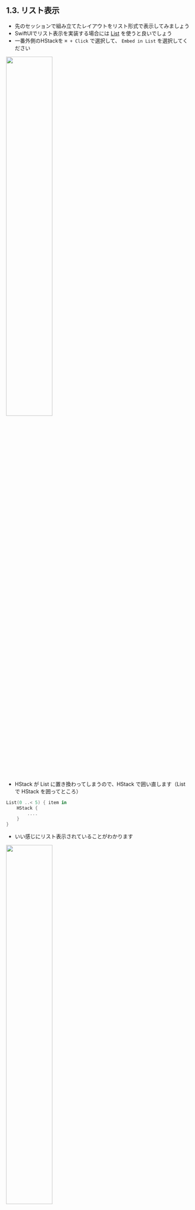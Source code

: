 ## 1.3. リスト表示
- 先のセッションで組み立てたレイアウトをリスト形式で表示してみましょう
- SwiftUIでリスト表示を実装する場合には [List](https://developer.apple.com/documentation/swiftui/list) を使うと良いでしょう
- 一番外側のHStackを `⌘ + Click` で選択して、 `Embed in List` を選択してください

<img src="https://user-images.githubusercontent.com/8536870/115513674-4c265a80-a2be-11eb-8f8b-27ce49fd49fb.png" width=50%>

- HStack が List に置き換わってしまうので、HStack で囲い直します（List で HStack を囲ってところ）

```swift
List(0 ..< 5) { item in
    HStack {
        ....
    }
}
```
- いい感じにリスト表示されていることがわかります

<img src="https://user-images.githubusercontent.com/8536870/115513734-6102ee00-a2be-11eb-897e-5084947cf214.png" width=50%>

- ではこのリストで動的なデータを表示してみましょう
- まずはリポジトリ名やユーザー名を格納するデータモデルを作成しましょう
- `⌘ + N` で `Repo` と `User` の2つのSwiftファイルを新規作成してください

<img src="https://user-images.githubusercontent.com/8536870/115513794-724bfa80-a2be-11eb-9ff5-7680bf1dd0f4.png">

- 2つのファイルを選択して右クリックで `New Group from Selection` を選んで `Models` フォルダにまとめてしまいましょう

<img src="https://user-images.githubusercontent.com/8536870/115513909-8b54ab80-a2be-11eb-8a0c-f8efaac0ad4a.png" width=50%>

```swift
struct Repo {
    var name: String
    var owner: User
}

struct User {
    var name: String
}
```

- Swiftのstructはイニシャライザを明示的に宣言しなくとも、memberwize initializerを勝手に作ってくれます
    - つまり `init(name: String, owner: User) {...}` をわざわざ書かなくてもよくなってます
- 次にListに動的に表示する対象となるモックデータを以下のように作成してみてください

```swift
struct ContentView: View {
    private let mockRepos = [
        Repo(name: "Test Repo1", owner: User(name: "Test User1")),
        Repo(name: "Test Repo2", owner: User(name: "Test User2")),
        Repo(name: "Test Repo3", owner: User(name: "Test User3")),
        Repo(name: "Test Repo4", owner: User(name: "Test User4")),
        Repo(name: "Test Repo5", owner: User(name: "Test User5"))
    ]
    ...
```

- そして、Listの引数に指定された `0 ..< 5` の代わりに `mockRepos` を渡してください
- すると以下のようなエラーが表示されるはずです

> Initializer 'init(_:rowContent:)' requires that 'Repo' conform to 'Identifiable'

- Listが各要素を一意に識別できるようにするために、渡すデータは [Identifiable](https://developer.apple.com/documentation/swift/identifiable) に準拠している必要があります
- よって、 `Repo` に `id` propertyを追加しつつ `Identifiable` を適用します
  - idの型は `Hashable` に準拠していれば良いのでIntでもStringでも大丈夫です、が後にAPIから取得するJSONの型を考慮してIntにしています
 

```swift
struct Repo: Identifiable {
    var id: Int
    var name: String
    var owner: User
}
```

- モックデータもidを初期化するように修正します

```swift
private let mockRepos = [
        Repo(
            id: 1,
            name: "Test Repo1",
            owner: User(name: "Test User1")
        ),
        Repo(
            id: 2,
            name: "Test Repo2",
            owner: User(name: "Test User2")
        ),
        Repo(
            id: 3,
            name: "Test Repo3",
            owner: User(name: "Test User3")
        ),
        Repo(
            id: 4,
            name: "Test Repo4",
            owner: User(name: "Test User4")
        ),
        Repo(
            id: 5,
            name: "Test Repo5",
            owner: User(name: "Test User5")
        )
]
```

- Previewの `Try Again` ボタンを押すとビルドが通ることを確認できます
- あとはリストで表示する各行の内容をモックデータのものにしてあげます
- Listでは与えたデータモデルの配列の各要素が順番に取り出されてcontentに渡されています、以下のようにリポジトリ名とユーザー名を動的にしてみましょう

```swift
List(mockRepos) { repo in
    Image("GitHubMark")
        .resizable()
        .frame(
            width: 44.0,
            height: 44.0
        )
    VStack(alignment: .leading) {
        Text(repo.owner.name)
            .font(.caption)
        Text(repo.name)
            .font(.body)
            .fontWeight(.semibold)
    }
}
```

<img src="https://user-images.githubusercontent.com/8536870/115514049-acb59780-a2be-11eb-9696-eab9a33c459b.png" width=50%>

### チャレンジ
- List内で表示されるViewを `RepoRow` という名前で別なファイルに切り出してみましょう
- ちなみに他のViewにSubviewを切り出す場合は `⌘ + Click` で `Extract Subview` を選択すると便利です

<img src="https://user-images.githubusercontent.com/8536870/115514113-c060fe00-a2be-11eb-9206-58772b5105a8.png" width=50%>

<details>
    <summary>解説</summary>
まずはListの中身であるImageとVStackをHStackで囲み、それに対して <code>⌘ + Click</code> で<code>Extract Subview</code> を選択して <code>RepoRow</code> という名前の新しいViewに切り出してみましょう <br>

<img src="https://user-images.githubusercontent.com/8536870/116015634-f1518200-a674-11eb-8fb5-bd1e3252ffcb.png">


すると、以下のようなエラーが出るはずです
> Cannot find 'repo' in scope

Listから配られるRepoを受け取ってくる必要がありそうですね

切り出した <code>RepoRow</code> がイニシャライザ引数で <code>Repo</code> を受け取れるように、propertyを追加します


```diff
struct ContentView: View {
    ...
    var body: some View {
        List(mockRepos) { repo in
-           RepoRow()
+           RepoRow(repo: repo)
        }
    }
}

struct RepoRow: View {
+   let repo: Repo

    var body: some View {...}
}
```

あとは <code>RepoRow</code> を別ファイルに移してあげれば完了です
</details>

### 前セッションとのDiff
[session-1.2..session-1.3](https://github.com/mixigroup/ios-swiftui-training/compare/session-1.2..session-1.3)

## Next
[1.4. ナビゲーション](https://github.com/mixigroup/ios-swiftui-training/tree/session-1.4)

